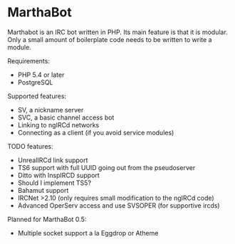 MarthaBot
===

Marthabot is an IRC bot written in PHP.
Its main feature is that it is modular. Only a small amount of boilerplate code needs to be written to write a module.

Requirements:

 * PHP 5.4 or later
 * PostgreSQL

Supported features:

 * SV, a nickname server
 * SVC, a basic channel access bot
 * Linking to ngIRCd networks
 * Connecting as a client (if you avoid service modules)

TODO features:

 * UnrealIRCd link support
 * TS6 support with full UUID going out from the pseudoserver
 * Ditto with InspIRCD support
 * Should I implement TS5?
 * Bahamut support
 * IRCNet >2.10 (only requires small modification to the ngIRCd code)
 * Advanced OperServ access and use SVSOPER (for supportive ircds)

Planned for MarthaBot 0.5:

 * Multiple socket support a la Eggdrop or Atheme
